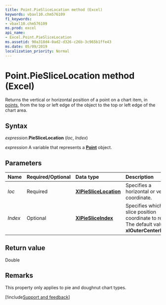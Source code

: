```yaml
---
title: Point.PieSliceLocation method (Excel)
keywords: vbaxl10.chm576109
f1_keywords:
- vbaxl10.chm576109
ms.prod: excel
api_name:
- Excel.Point.PieSliceLocation
ms.assetid: 90a318d4-0ad2-d326-c26b-3c965b1ffe43
ms.date: 05/09/2019
localization_priority: Normal
---
```



# Point.PieSliceLocation method (Excel)

Returns the vertical or horizontal position of a point on a chart item, in [points](../language/glossary/vbe-glossary.md#point), from the top or left edge of the object to the top or left edge of the chart area.


## Syntax

_expression_.**PieSliceLocation** (_loc_, _Index_)

_expression_ A variable that represents a **[Point](Excel.Point(object).md)** object.


## Parameters

|Name|Required/Optional|Data type|Description|
|:-----|:-----|:-----|:-----|
| _loc_|Required| **[XlPieSliceLocation](Excel.XlPieSliceLocation.md)**|Specifies a horizontal or vertical coordinate.|
| _Index_|Optional| **[XlPieSliceIndex](Excel.XlPieSliceIndex.md)**|Specifies which pie slice position coordinate to return. The default value is **xlOuterCenterPoint**.|

## Return value

Double


## Remarks

This property only applies to pie and doughnut chart types.




[!include[Support and feedback](~/includes/feedback-boilerplate.md)]